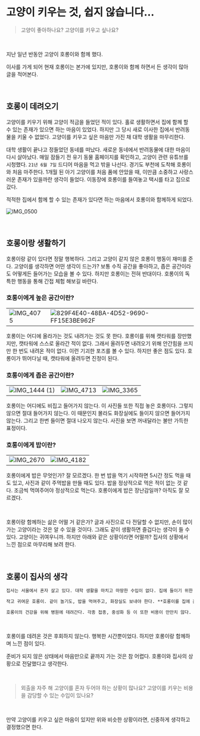 # 고양이 키우는 것, 쉽지 않습니다...

> 고양이 좋아하나요? 고양이를 키우고 싶나요?

<br>

지난 일년 반동안 고양이 호롱이와 함께 했다. 

이사를 가게 되어 현재 호롱이는 본가에 있지만, 호롱이와 함께 하면서 든 생각이 많아 글을 적어본다.

<br>

## 호롱이 데려오기

고양이를 키우기 위해 고양이 적금을 들었던 적이 있다. 홀로 생활하면서 집에 함께 할 수 있는 존재가 있으면 하는 마음이 있었다. 하지만 그 당시 새로 이사한 집에서 반려동물을 키울 수 없었다. 고양이를 키우고 싶은 마음만 가진 채 대학 생활을 마무리한다.

대학 생활이 끝나고 정들었던 동네를 떠났다. 새로운 동네에서 반려동물에 대한 마음이 다시 살아났다. 매일 잠들기 전 유기 동물 홈페이지를 확인하고, 고양이 관련 유튜브를 시청했다. `21년 6월 7일` 드디어 마음을 먹고 밖을 나선다. 경기도 부천에 도착해 호롱이와 처음 마주한다. 1개월 된 아기 고양이를 처음 품에 안았을 때, 이만큼 소중하고 사랑스러운 존재가 있을까란 생각이 들었다. 이동장에 호롱이를 들여놓고 택시를 타고 집으로 갔다.

적적한 집에서 함께 할 수 있는 존재가 있다면 하는 마음에서 호롱이와 함께하게 되었다.

![IMG_0500](https://github.com/Leejin-Yang/Leejin-Yang/assets/78616893/9b99589c-15c0-41ce-bd5f-2017d0e718f9)

<br>

## 호롱이랑 생활하기

호롱이랑 같이 있다면 정말 행복하다. 그리고 고양이 같지 않은 호롱이 행동이 재미를 준다. 고양이를 생각하면 어떤 생각이 드는가? 보통 수직 공간을 좋아하고, 좁은 공간이라도 어떻게든 들어가는 모습을 볼 수 있다. 하지만 호롱이는 전혀 반대이다. 호롱이의 독특한 행동을 통해 간접 체험 해보길 바란다.

### 호롱이에게 높은 공간이란?

|                                                                                                              |                                                                                                                                          |
| ------------------------------------------------------------------------------------------------------------ | ---------------------------------------------------------------------------------------------------------------------------------------- |
| ![IMG_4075](https://github.com/Leejin-Yang/Leejin-Yang/assets/78616893/99b68232-0b86-4a30-a494-8b1d9dc82154) | ![829F4E40-48BA-4D52-9690-FF15E3BE962F](https://github.com/Leejin-Yang/Leejin-Yang/assets/78616893/3f986ae9-b295-4755-8394-d7a6d23e992c) |

호롱이는 어디에 올라가는 것도 내려가는 것도 못 한다. 호롱이를 위해 캣타워를 장만했지만, 캣타워에 스스로 올라간 적이 없다. 그래서 올려두면 내려오기 위해 안간힘을 쓰지만 한 번도 내려온 적이 없다. 이런 기괴한 포즈를 볼 수 있다. 하지만 좋은 점도 있다. 호롱이가 뛰어다닐 때, 캣타워에 올려두면 진정이 된다.

### 호롱이에게 좁은 공간이란?

|                                                                                                                  |                                                                                                              |                                                                                                              |
| ---------------------------------------------------------------------------------------------------------------- | ------------------------------------------------------------------------------------------------------------ | ------------------------------------------------------------------------------------------------------------ |
| ![IMG_1444 (1)](https://github.com/Leejin-Yang/Leejin-Yang/assets/78616893/c44e1585-1610-4355-bda6-1e5af31b8878) | ![IMG_4713](https://github.com/Leejin-Yang/Leejin-Yang/assets/78616893/c8921284-8809-48b0-bb10-0018a0993eb0) | ![IMG_3365](https://github.com/Leejin-Yang/Leejin-Yang/assets/78616893/b063575a-f251-4680-bb6b-42f7e4b348ce) |

호롱이는 어디에도 비집고 들어가지 않는다. 이 사진들 또한 직접 놓은 호롱이다. 그렇지 않으면 절대 들어가지 않는다. 이 때문인지 몰라도 화장실에도 들이지 않으면 들어가지 않는다. 그리고 한번 들이면 절대 나오지 않는다. 사진을 보면 꺼내달라는 불만 가득한 표정이다.

### 호롱이에게 밥이란?

|                                                                                                              |                                                                                                              |
| ------------------------------------------------------------------------------------------------------------ | ------------------------------------------------------------------------------------------------------------ |
| ![IMG_2670](https://github.com/Leejin-Yang/Leejin-Yang/assets/78616893/2b703513-5280-48bf-89c2-bd51b8fd48ac) | ![IMG_4182](https://github.com/Leejin-Yang/Leejin-Yang/assets/78616893/735d9789-1aae-4d8f-9d14-6698ea48c493) |

호롱이에게 밥은 무엇인가? 잘 모르겠다. 한 번 밥을 먹기 시작하면 5시간 정도 먹을 때도 있고, 사진과 같이 주먹밥을 만들 때도 있다. 밥을 정상적으로 먹은 적이 없는 것 같다. 조금씩 먹여주어야 정상적으로 먹는다. 호롱이에게 밥은 장난감일까? 아직도 잘 모르겠다.

<br>

호롱이랑 함께하는 삶은 어떨 거 같은가? 글과 사진으로 다 전달할 수 없지만, 손이 많이 가는 고양이라는 것은 알 수 있을 것이다. 그래도 같이 생활하면 즐겁다는 생각이 들 수 있다. 고양이는 귀여우니까. 하지만 아래와 같은 상황이라면 어떨까? 집사의 상황에서 느낀 점으로 마무리해 보려 한다.

<br>

## 호롱이 집사의 생각

```markdown
집사는 서울에서 혼자 살고 있다. 대학 생활을 마치고 마땅한 수입이 없다. 집에 들이기 위한 준비 비용이 만만치 않다. 그래도 기쁜 마음으로 호롱이 방을 꾸며본다.

작고 귀여운 호롱이. 같이 놀기도, 밥을 먹여주고, 화장실도 보내야 한다. **호롱이를 집에 혼자 둘 수 없다.** 집사의 시간은 호롱이로 가득 차 있다.

호롱이의 건강을 위해 병원에 데려간다. 각종 접종, 중성화 등 이 또한 비용이 만만치 않다. 무럭무럭 자라면서 식비도 늘어나고 있다. **생각은 했지만, 생각보다 쉽지 않다.**
```

<br>

호롱이를 데려온 것은 후회하지 않는다. 행복한 시간뿐이었다. 하지만 호롱이랑 함께하며 느낀 점이 있다.

준비가 되지 않은 상태에서 마음만으로 끝까지 가는 것은 참 어렵다. 호롱이와 집사의 상황으로 전달했다고 생각한다.

<br>

>  외출을 자주 해 고양이를 혼자 두어야 하는 상황이 많나요? 고양이를 키우는 비용을 감당할 수 있는 수입이 있나요?

<br>

만약 고양이를 키우고 싶은 마음이 있지만 위와 비슷한 상황이라면, 신중하게 생각하고 결정했으면 한다.


